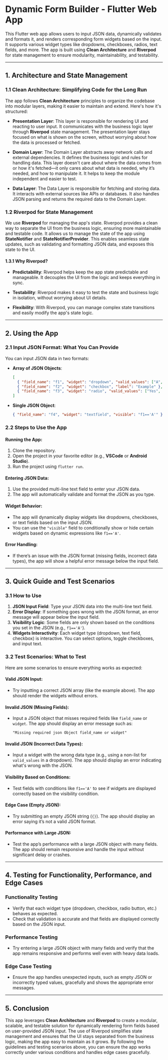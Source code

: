 # Dynamic Form Builder - Flutter Web App

This Flutter web app allows users to input JSON data, dynamically validates and formats it, and renders corresponding form widgets based on the input. It supports various widget types like dropdowns, checkboxes, radios, text fields, and more. The app is built using **Clean Architecture** and **Riverpod** for state management to ensure modularity, maintainability, and testability.

---

## 1. Architecture and State Management

### 1.1 Clean Architecture: Simplifying Code for the Long Run

The app follows **Clean Architecture** principles to organize the codebase into modular layers, making it easier to maintain and extend. Here's how it's structured:

- **Presentation Layer**: This layer is responsible for rendering UI and reacting to user input. It communicates with the business logic layer through **Riverpod** state management. The presentation layer stays focused on what is shown on the screen, without worrying about how the data is processed or fetched.
  
- **Domain Layer**: The Domain Layer abstracts away network calls and external dependencies. It defines the business logic and rules for handling data. This layer doesn't care about where the data comes from or how it's fetched—it only cares about what data is needed, why it’s needed, and how to manipulate it. It helps to keep the module independent and easier to test.
  
- **Data Layer**: The Data Layer is responsible for fetching and storing data. It interacts with external sources like APIs or databases. It also handles JSON parsing and returns the required data to the Domain Layer.

### 1.2 Riverpod for State Management

We use **Riverpod** for managing the app's state. Riverpod provides a clean way to separate the UI from the business logic, ensuring more maintainable and testable code. It allows us to manage the state of the app using **StateNotifier** and **StateNotifierProvider**. This enables seamless state updates, such as validating and formatting JSON data, and exposes this state to the UI.

#### 1.3.1 Why Riverpod?

- **Predictability**: Riverpod helps keep the app state predictable and manageable. It decouples the UI from the logic and keeps everything in sync.
  
- **Testability**: Riverpod makes it easy to test the state and business logic in isolation, without worrying about UI details.

- **Flexibility**: With Riverpod, you can manage complex state transitions and easily modify the app's state logic.

---

## 2. Using the App

### 2.1 Input JSON Format: What You Can Provide

You can input JSON data in two formats:

- **Array of JSON Objects**:

    ```json
    [
      { "field_name": "f1", "widget": "dropdown", "valid_values": ["A", "B"] },
      { "field_name": "f2", "widget": "checkbox", "label": "Example" },
      { "field_name": "f3", "widget": "radio", "valid_values": ["Yes", "No"] }
    ]
    ```

- **Single JSON Object**:

    ```json
    { "field_name": "f4", "widget": "textfield", "visible": "f1=='A'" }
    ```

### 2.2 Steps to Use the App

#### Running the App:

1. Clone the repository.
2. Open the project in your favorite editor (e.g., **VSCode** or **Android Studio**).
3. Run the project using `flutter run`.

#### Entering JSON Data:

1. Use the provided multi-line text field to enter your JSON data.
2. The app will automatically validate and format the JSON as you type.

#### Widget Behavior:

- The app will dynamically display widgets like dropdowns, checkboxes, or text fields based on the input JSON.
- You can use the `"visible"` field to conditionally show or hide certain widgets based on dynamic expressions like `f1=='A'`.

#### Error Handling:

- If there’s an issue with the JSON format (missing fields, incorrect data types), the app will show a helpful error message below the input field.

---

## 3. Quick Guide and Test Scenarios

### 3.1 How to Use

1. **JSON Input Field**: Type your JSON data into the multi-line text field.
2. **Error Display**: If something goes wrong with the JSON format, an error message will appear below the input field.
3. **Visibility Logic**: Some fields are only shown based on the conditions you set in the JSON (e.g., `f1=='A'`).
4. **Widgets Interactivity**: Each widget type (dropdown, text field, checkbox) is interactive. You can select options, toggle checkboxes, and input text.

### 3.2 Test Scenarios: What to Test

Here are some scenarios to ensure everything works as expected:

#### Valid JSON Input:

- Try inputting a correct JSON array (like the example above). The app should render the widgets without errors.

#### Invalid JSON (Missing Fields):

- Input a JSON object that misses required fields like `field_name` or `widget`. The app should display an error message such as:
  
    ```text
    "Missing required json Object field_name or widget"
    ```

#### Invalid JSON (Incorrect Data Types):

- Input a widget with the wrong data type (e.g., using a non-list for `valid_values` in a dropdown). The app should display an error indicating what's wrong with the JSON.

#### Visibility Based on Conditions:

- Test fields with conditions like `f1=='A'` to see if widgets are displayed correctly based on the visibility condition.

#### Edge Case (Empty JSON):

- Try submitting an empty JSON string (`{}`). The app should display an error saying it’s not a valid JSON format.

#### Performance with Large JSON:

- Test the app’s performance with a large JSON object with many fields. The app should remain responsive and handle the input without significant delay or crashes.

---

## 4. Testing for Functionality, Performance, and Edge Cases

### Functionality Testing

- Verify that each widget type (dropdown, checkbox, radio button, etc.) behaves as expected.
- Check that validation is accurate and that fields are displayed correctly based on the JSON input.

### Performance Testing

- Try entering a large JSON object with many fields and verify that the app remains responsive and performs well even with heavy data loads.

### Edge Case Testing

- Ensure the app handles unexpected inputs, such as empty JSON or incorrectly typed values, gracefully and shows the appropriate error messages.

---

## 5. Conclusion

This app leverages **Clean Architecture** and **Riverpod** to create a modular, scalable, and testable solution for dynamically rendering form fields based on user-provided JSON input. The use of Riverpod simplifies state management and ensures that the UI stays separated from the business logic, making the app easy to maintain as it grows. By following the guidelines and testing scenarios above, you can ensure the app works correctly under various conditions and handles edge cases gracefully.
